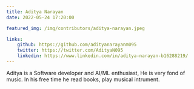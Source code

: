 ```yaml
---
title: Aditya Narayan
date: 2022-05-24 17:20:00

featured_img: /img/contributors/aditya-narayan.jpeg

links:
    github: https://github.com/adityanarayanm095
    twitter: https://twitter.com/AdityaN095
    linkedin: https://www.linkedin.com/in/aditya-narayan-b16288219/
---
```



Aditya is a Software developer and AI/ML enthusiast, He is very fond of music. In his free time he read books, play musical intrument.
